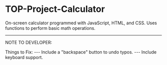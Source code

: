 # TOP-Project-Calculator
On-screen calculator programmed with JavaScript, HTML, and CSS. Uses functions to perform basic math operations.

--------------------------------------------------------------------------------------------
NOTE TO DEVELOPER:

Things to Fix:
    --- Include a "backspace" button to undo typos.
    --- Include keyboard support.
